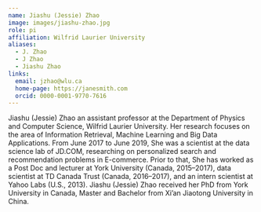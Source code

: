 ```yaml
---
name: Jiashu (Jessie) Zhao
image: images/jiashu-zhao.jpg
role: pi
affiliation: Wilfrid Laurier University
aliases:
  - J. Zhao
  - J Zhao
  - Jiashu Zhao
links:
  email: jzhao@wlu.ca
  home-page: https://janesmith.com
  orcid: 0000-0001-9770-7616
---
```


Jiashu (Jessie) Zhao an assistant professor at the Department of Physics and Computer Science, Wilfrid Laurier University. Her research focuses on the area of Information Retrieval, Machine Learning and Big Data Applications. From June 2017 to June 2019, She was a scientist at the data science lab of JD.COM, researching on personalized search and recommendation problems in E-commerce. Prior to that, She has worked as a Post Doc and lecturer at York University (Canada, 2015–2017), data scientist at TD Canada Trust (Canada, 2016–2017), and an intern scientist at Yahoo Labs (U.S., 2013). Jiashu (Jessie) Zhao received her PhD from York University in Canada, Master and Bachelor from Xi’an Jiaotong University in China.
